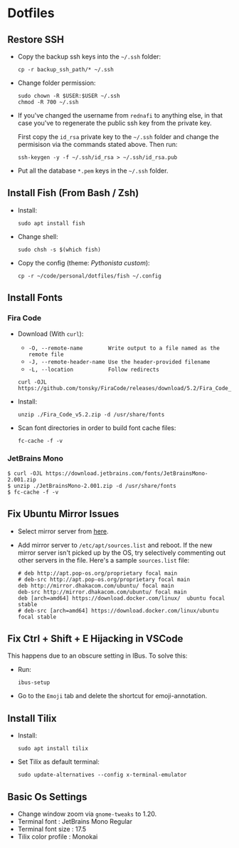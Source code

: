 # Dotfiles

## Restore SSH

* Copy the backup ssh keys into the `~/.ssh` folder:

    ```
    cp -r backup_ssh_path/* ~/.ssh
    ```

* Change folder permission:

    ```
    sudo chown -R $USER:$USER ~/.ssh
    chmod -R 700 ~/.ssh
    ```
* If you've changed the username from `rednafi` to anything else, in that case you've to regenerate the public ssh key from the private key.

    First copy the `id_rsa` private key to the `~/.ssh` folder and change the permisison via the commands stated above. Then run:

    ```
    ssh-keygen -y -f ~/.ssh/id_rsa > ~/.ssh/id_rsa.pub
    ```

* Put all the database `*.pem` keys in the `~/.ssh` folder.

## Install Fish (From Bash / Zsh)

* Install:

    ```
    sudo apt install fish
    ```

* Change shell:

    ```
    sudo chsh -s $(which fish)
    ```

* Copy the config (theme: *Pythonista custom*):

    ```
    cp -r ~/code/personal/dotfiles/fish ~/.config
    ```

## Install Fonts

### Fira Code

* Download (With `curl`):
    * `-O, --remote-name        Write output to a file named as the remote file`
    * `-J, --remote-header-name Use the header-provided filename`
    * `-L, --location           Follow redirects`

    ```
    curl -OJL https://github.com/tonsky/FiraCode/releases/download/5.2/Fira_Code_v5.2.zip
    ```

* Install:
    ```
    unzip ./Fira_Code_v5.2.zip -d /usr/share/fonts
    ```

* Scan font directories in order to build font cache files:
    ```
    fc-cache -f -v
    ```

### JetBrains Mono

```
$ curl -OJL https://download.jetbrains.com/fonts/JetBrainsMono-2.001.zip
$ unzip ./JetBrainsMono-2.001.zip -d /usr/share/fonts
$ fc-cache -f -v
```

## Fix Ubuntu Mirror Issues

* Select mirror server from [here](https://launchpad.net/ubuntu/+archivemirrors).

* Add mirror server to `/etc/apt/sources.list` and reboot. If the new mirror server isn't picked up by the OS, try selectively commenting out other servers in the file. Here's a sample `sources.list` file:

    ```
    # deb http://apt.pop-os.org/proprietary focal main
    # deb-src http://apt.pop-os.org/proprietary focal main
    deb http://mirror.dhakacom.com/ubuntu/ focal main
    deb-src http://mirror.dhakacom.com/ubuntu/ focal main
    deb [arch=amd64] https://download.docker.com/linux/  ubuntu focal stable
    # deb-src [arch=amd64] https://download.docker.com/linux/ubuntu focal stable
    ```

## Fix Ctrl + Shift + E Hijacking in VSCode

This happens due to an obscure setting in IBus. To solve this:

* Run:
    ```
    ibus-setup
    ```
* Go to the `Emoji` tab and delete the shortcut for emoji-annotation.

## Install Tilix

* Install:
    ```
    sudo apt install tilix
    ```

* Set Tilix as default terminal:

    ```
    sudo update-alternatives --config x-terminal-emulator
    ```

## Basic Os Settings

* Change window zoom via `gnome-tweaks` to 1.20.
* Terminal font         : JetBrains Mono Regular
* Terminal font size    : 17.5
* Tilix color profile   : Monokai
